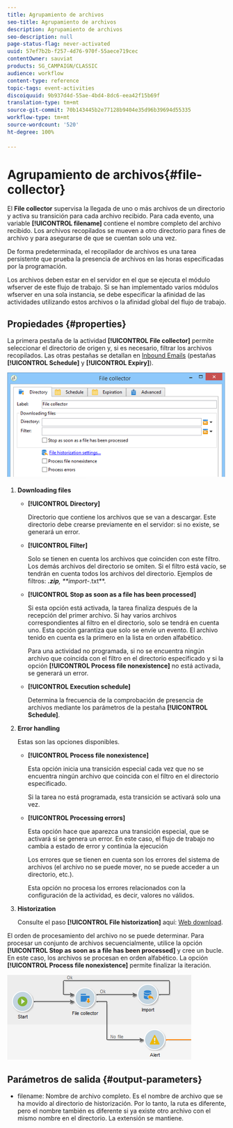 ```yaml
---
title: Agrupamiento de archivos
seo-title: Agrupamiento de archivos
description: Agrupamiento de archivos
seo-description: null
page-status-flag: never-activated
uuid: 57ef7b2b-f257-4d76-970f-55aece719cec
contentOwner: sauviat
products: SG_CAMPAIGN/CLASSIC
audience: workflow
content-type: reference
topic-tags: event-activities
discoiquuid: 9b937d4d-55ae-4bd4-8dc6-eea42f15b69f
translation-type: tm+mt
source-git-commit: 70b143445b2e77128b9404e35d96b39694d55335
workflow-type: tm+mt
source-wordcount: '520'
ht-degree: 100%

---
```



# Agrupamiento de archivos{#file-collector}

El **File collector** supervisa la llegada de uno o más archivos de un directorio y activa su transición para cada archivo recibido. Para cada evento, una variable **[!UICONTROL filename]** contiene el nombre completo del archivo recibido. Los archivos recopilados se mueven a otro directorio para fines de archivo y para asegurarse de que se cuentan solo una vez.

De forma predeterminada, el recopilador de archivos es una tarea persistente que prueba la presencia de archivos en las horas especificadas por la programación.

Los archivos deben estar en el servidor en el que se ejecuta el módulo wfserver de este flujo de trabajo. Si se han implementado varios módulos wfserver en una sola instancia, se debe especificar la afinidad de las actividades utilizando estos archivos o la afinidad global del flujo de trabajo.

## Propiedades {#properties}

La primera pestaña de la actividad **[!UICONTROL File collector]** permite seleccionar el directorio de origen y, si es necesario, filtrar los archivos recopilados. Las otras pestañas se detallan en [Inbound Emails](../../workflow/using/inbound-emails.md) (pestañas **[!UICONTROL Schedule]** y **[!UICONTROL Expiry]**).

![](assets/file_collect_edit.png)

1. **Downloading files**

   * **[!UICONTROL Directory]**

      Directorio que contiene los archivos que se van a descargar. Este directorio debe crearse previamente en el servidor: si no existe, se generará un error.

   * **[!UICONTROL Filter]**

      Solo se tienen en cuenta los archivos que coinciden con este filtro. Los demás archivos del directorio se omiten. Si el filtro está vacío, se tendrán en cuenta todos los archivos del directorio. Ejemplos de filtros: ***.zip**, **import-*.txt**.

   * **[!UICONTROL Stop as soon as a file has been processed]**

      Si esta opción está activada, la tarea finaliza después de la recepción del primer archivo. Si hay varios archivos correspondientes al filtro en el directorio, solo se tendrá en cuenta uno. Esta opción garantiza que solo se envíe un evento. El archivo tenido en cuenta es la primero en la lista en orden alfabético.

      Para una actividad no programada, si no se encuentra ningún archivo que coincida con el filtro en el directorio especificado y si la opción **[!UICONTROL Process file nonexistence]** no está activada, se generará un error.

   * **[!UICONTROL Execution schedule]**

      Determina la frecuencia de la comprobación de presencia de archivos mediante los parámetros de la pestaña **[!UICONTROL Schedule]**.

1. **Error handling**

   Estas son las opciones disponibles.

   * **[!UICONTROL Process file nonexistence]**

      Esta opción inicia una transición especial cada vez que no se encuentra ningún archivo que coincida con el filtro en el directorio especificado.

      Si la tarea no está programada, esta transición se activará solo una vez.

   * **[!UICONTROL Processing errors]**

      Esta opción hace que aparezca una transición especial, que se activará si se genera un error. En este caso, el flujo de trabajo no cambia a estado de error y continúa la ejecución

      Los errores que se tienen en cuenta son los errores del sistema de archivos (el archivo no se puede mover, no se puede acceder a un directorio, etc.).

      Esta opción no procesa los errores relacionados con la configuración de la actividad, es decir, valores no válidos.

1. **Historization**

   Consulte el paso **[!UICONTROL File historization]** aquí: [Web download](../../workflow/using/web-download.md).

El orden de procesamiento del archivo no se puede determinar. Para procesar un conjunto de archivos secuencialmente, utilice la opción **[!UICONTROL Stop as soon as a file has been processed]** y cree un bucle. En este caso, los archivos se procesan en orden alfabético. La opción **[!UICONTROL Process file nonexistence]** permite finalizar la iteración.

![](assets/file_collect_loop.png)

## Parámetros de salida {#output-parameters}

* filename: Nombre de archivo completo. Es el nombre de archivo que se ha movido al directorio de historización. Por lo tanto, la ruta es diferente, pero el nombre también es diferente si ya existe otro archivo con el mismo nombre en el directorio. La extensión se mantiene.
